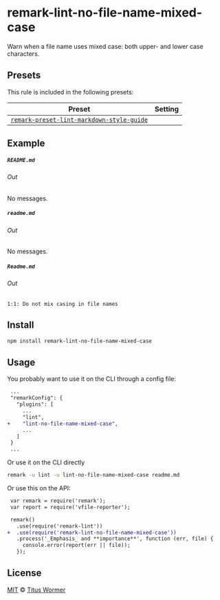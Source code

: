 <!--This file is generated-->

# remark-lint-no-file-name-mixed-case

Warn when a file name uses mixed case: both upper- and lower case
characters.

## Presets

This rule is included in the following presets:

| Preset | Setting |
| ------ | ------- |
| [`remark-preset-lint-markdown-style-guide`](https://github.com/remarkjs/remark-lint/tree/master/packages/remark-preset-lint-markdown-style-guide) |  |

## Example

##### `README.md`

###### Out

No messages.

##### `readme.md`

###### Out

No messages.

##### `Readme.md`

###### Out

```text
1:1: Do not mix casing in file names
```

## Install

```sh
npm install remark-lint-no-file-name-mixed-case
```

## Usage

You probably want to use it on the CLI through a config file:

```diff
 ...
 "remarkConfig": {
   "plugins": [
     ...
     "lint",
+    "lint-no-file-name-mixed-case",
     ...
   ]
 }
 ...
```

Or use it on the CLI directly

```sh
remark -u lint -u lint-no-file-name-mixed-case readme.md
```

Or use this on the API:

```diff
 var remark = require('remark');
 var report = require('vfile-reporter');

 remark()
   .use(require('remark-lint'))
+  .use(require('remark-lint-no-file-name-mixed-case'))
   .process('_Emphasis_ and **importance**', function (err, file) {
     console.error(report(err || file));
   });
```

## License

[MIT](https://github.com/remarkjs/remark-lint/blob/master/license) © [Titus Wormer](https://wooorm.com)
